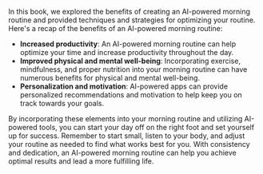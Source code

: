 

In this book, we explored the benefits of creating an AI-powered morning routine and provided techniques and strategies for optimizing your routine. Here's a recap of the benefits of an AI-powered morning routine:

* **Increased productivity**: An AI-powered morning routine can help optimize your time and increase productivity throughout the day.
* **Improved physical and mental well-being**: Incorporating exercise, mindfulness, and proper nutrition into your morning routine can have numerous benefits for physical and mental well-being.
* **Personalization and motivation**: AI-powered apps can provide personalized recommendations and motivation to help keep you on track towards your goals.

By incorporating these elements into your morning routine and utilizing AI-powered tools, you can start your day off on the right foot and set yourself up for success. Remember to start small, listen to your body, and adjust your routine as needed to find what works best for you. With consistency and dedication, an AI-powered morning routine can help you achieve optimal results and lead a more fulfilling life.
